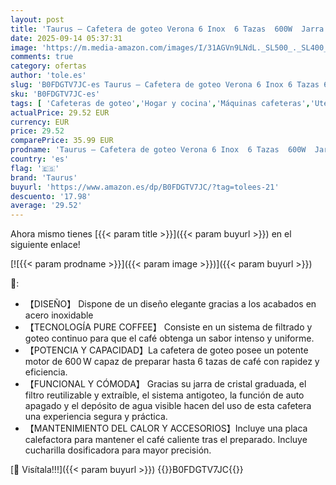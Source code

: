 ```yaml
---
layout: post
title: 'Taurus – Cafetera de goteo Verona 6 Inox  6 Tazas  600W  Jarra cristal graduada  Depósito agua visible  Filtro reutilizable  Auto apagado  Acabados Inox'
date: 2025-09-14 05:37:31
image: 'https://m.media-amazon.com/images/I/31AGVn9LNdL._SL500_._SL400_.jpg'
comments: true
category: ofertas
author: 'tole.es'
slug: 'B0FDGTV7JC-es Taurus – Cafetera de goteo Verona 6 Inox 6 Tazas 600W...'
sku: 'B0FDGTV7JC-es'
tags: [ 'Cafeteras de goteo','Hogar y cocina','Máquinas cafeteras','Utensilios para café y té','cafetera','taurus','🇪🇸', ]
actualPrice: 29.52 EUR
currency: EUR
price: 29.52
comparePrice: 35.99 EUR
prodname: 'Taurus – Cafetera de goteo Verona 6 Inox  6 Tazas  600W  Jarra cristal graduada  Depósito agua visible  Filtro reutilizable  Auto apagado  Acabados Inox'
country: 'es'
flag: '🇪🇸'
brand: 'Taurus'
buyurl: 'https://www.amazon.es/dp/B0FDGTV7JC/?tag=tolees-21'
descuento: '17.98'
average: '29.52'
---
```


Ahora mismo tienes [{{< param title >}}]({{< param buyurl >}}) en el siguiente enlace!

[![{{< param prodname >}}]({{< param image >}})]({{< param buyurl >}})

🔎:

- 【DISEÑO】 Dispone de un diseño elegante gracias a los acabados en acero inoxidable
- 【TECNOLOGÍA PURE COFFEE】 Consiste en un sistema de filtrado y goteo continuo para que el café obtenga un sabor intenso y uniforme.
- 【POTENCIA Y CAPACIDAD】La cafetera de goteo posee un potente motor de 600 W capaz de preparar hasta 6 tazas de café con rapidez y eficiencia.
- 【FUNCIONAL Y CÓMODA】 Gracias su jarra de cristal graduada, el filtro reutilizable y extraíble, el sistema antigoteo, la función de auto apagado y el depósito de agua visible hacen del uso de esta cafetera una experiencia segura y práctica.
- 【MANTENIMIENTO DEL CALOR Y ACCESORIOS】Incluye una placa calefactora para mantener el café caliente tras el preparado. Incluye cucharilla dosificadora para mayor precisión.

[🛒 Visítala!!!]({{< param buyurl >}})
{{<world>}}B0FDGTV7JC{{</world>}}
